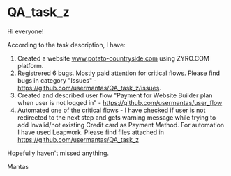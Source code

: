 # QA_task_z

Hi everyone!

According to the task description, I have:
1. Created a website www.potato-countryside.com using ZYRO.COM platform.
2. Registrered 6 bugs. Mostly paid attention for critical flows. Please find bugs in category "Issues" - https://github.com/usermantas/QA_task_z/issues.
3. Created and described user flow "Payment for Website Builder plan when user is not logged in" - https://github.com/usermantas/user_flow
4. Automated one of the critical flows - I have checked if user is not redirected to the next step and gets warning message while trying to add Invalid/not existing Credit card as Payment Method. For automation I have used Leapwork. Please find files attached in https://github.com/usermantas/QA_task_z


Hopefully haven't missed anything.

Mantas
